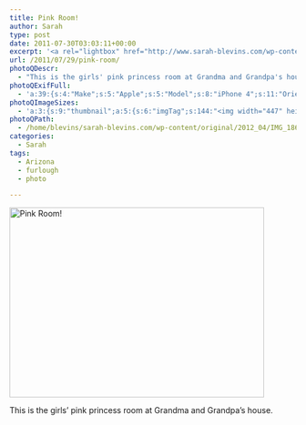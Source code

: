 ```yaml
---
title: Pink Room!
author: Sarah
type: post
date: 2011-07-30T03:03:11+00:00
excerpt: '<a rel="lightbox" href="http://www.sarah-blevins.com/wp-content/main/2012_04/IMG_1868.jpg" title="Pink Room!"><img width="447" height="334" alt="Pink Room!" src="http://www.sarah-blevins.com/wp-content/thumbnail/2012_04/IMG_1868.jpg" class="photoQexcerpt photoQLinkImg" /></a>'
url: /2011/07/29/pink-room/
photoQDescr:
  - "This is the girls' pink princess room at Grandma and Grandpa's house."
photoQExifFull:
  - 'a:39:{s:4:"Make";s:5:"Apple";s:5:"Model";s:8:"iPhone 4";s:11:"Orientation";s:17:"1: Normal (0 deg)";s:11:"xResolution";s:26:"72 dots per ResolutionUnit";s:11:"yResolution";s:26:"72 dots per ResolutionUnit";s:14:"ResolutionUnit";s:4:"Inch";s:8:"Software";s:5:"4.3.3";s:8:"DateTime";s:19:"2011:07:29 20:03:11";s:12:"ExposureTime";s:8:"1/15 sec";s:7:"FNumber";s:5:"f/2.8";s:15:"ExposureProgram";s:7:"Program";s:15:"ISOSpeedRatings";s:3:"100";s:11:"ExifVersion";s:12:"version 2.21";s:16:"DateTimeOriginal";s:19:"2011:07:29 20:03:11";s:17:"DateTimedigitized";s:19:"2011:07:29 20:03:11";s:17:"ShutterSpeedValue";s:8:"1/15 sec";s:13:"ApertureValue";s:5:"f/2.8";s:12:"MeteringMode";s:13:"Multi-Segment";s:5:"Flash";s:8:"No Flash";s:11:"FocalLength";s:7:"3.85 mm";s:15:"FlashPixVersion";s:9:"version 1";s:10:"ColorSpace";s:4:"sRGB";s:14:"ExifImageWidth";s:11:"2592 pixels";s:15:"ExifImageHeight";s:11:"1936 pixels";s:13:"SensingMethod";s:35:"Unknown: One Chip Color Area Sensor";s:12:"ExposureMode";s:1:"0";s:12:"WhiteBalance";s:1:"0";s:16:"SceneCaptureMode";s:1:"0";s:20:"FocalLength35mmEquiv";s:0:"";s:7:"NumTags";s:1:"9";s:18:"Latitude Reference";s:1:"N";s:8:"Latitude";s:15:"33.394833333333";s:19:"Longitude Reference";s:1:"W";s:9:"Longitude";s:7:"110.784";s:18:"Altitude Reference";s:15:"Above Sea Level";s:8:"Altitude";s:16:"1056.4719101124m";s:4:"Time";s:8:"1129:3:3";s:17:"ImageDirectionRef";s:1:"T";s:14:"ImageDirection";s:15:"211.90957446809";}'
photoQImageSizes:
  - 'a:3:{s:9:"thumbnail";a:5:{s:6:"imgTag";s:144:"<img width="447" height="334" alt="Pink Room!" src="http://www.sarah-blevins.com/wp-content/thumbnail/2012_04/IMG_1868.jpg" class="PhotoQImg" />";s:6:"imgUrl";s:70:"http://www.sarah-blevins.com/wp-content/thumbnail/2012_04/IMG_1868.jpg";s:7:"imgPath";s:73:"/home/blevins/sarah-blevins.com/wp-content/thumbnail/2012_04/IMG_1868.jpg";s:8:"imgWidth";s:3:"447";s:9:"imgHeight";s:3:"334";}s:4:"main";a:5:{s:6:"imgTag";s:139:"<img width="700" height="523" alt="Pink Room!" src="http://www.sarah-blevins.com/wp-content/main/2012_04/IMG_1868.jpg" class="PhotoQImg" />";s:6:"imgUrl";s:65:"http://www.sarah-blevins.com/wp-content/main/2012_04/IMG_1868.jpg";s:7:"imgPath";s:68:"/home/blevins/sarah-blevins.com/wp-content/main/2012_04/IMG_1868.jpg";s:8:"imgWidth";s:3:"700";s:9:"imgHeight";s:3:"523";}s:8:"original";a:5:{s:6:"imgTag";s:145:"<img width="2592" height="1936" alt="Pink Room!" src="http://www.sarah-blevins.com/wp-content/original/2012_04/IMG_1868.jpg" class="PhotoQImg" />";s:6:"imgUrl";s:69:"http://www.sarah-blevins.com/wp-content/original/2012_04/IMG_1868.jpg";s:7:"imgPath";s:72:"/home/blevins/sarah-blevins.com/wp-content/original/2012_04/IMG_1868.jpg";s:8:"imgWidth";s:4:"2592";s:9:"imgHeight";s:4:"1936";}}'
photoQPath:
  - /home/blevins/sarah-blevins.com/wp-content/original/2012_04/IMG_1868.jpg
categories:
  - Sarah
tags:
  - Arizona
  - furlough
  - photo

---
```

<a rel="lightbox" href="http://www.sarah-blevins.com/wp-content/original/2012_04/IMG_1868.jpg" title="Pink Room!"><img width="447" height="334" alt="Pink Room!" src="http://www.sarah-blevins.com/wp-content/thumbnail/2012_04/IMG_1868.jpg" class="photoQcontent photoQLinkImg" /></a>

<div class="photoQDescr">
  This is the girls&#8217; pink princess room at Grandma and Grandpa&#8217;s house.
</div>